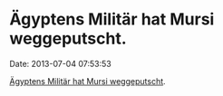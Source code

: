 Ägyptens Militär hat Mursi weggeputscht.
========================================

Date: 2013-07-04 07:53:53

[Ägyptens Militär hat Mursi
weggeputscht](http://ml.spiegel.de/article.do?id=909326).

